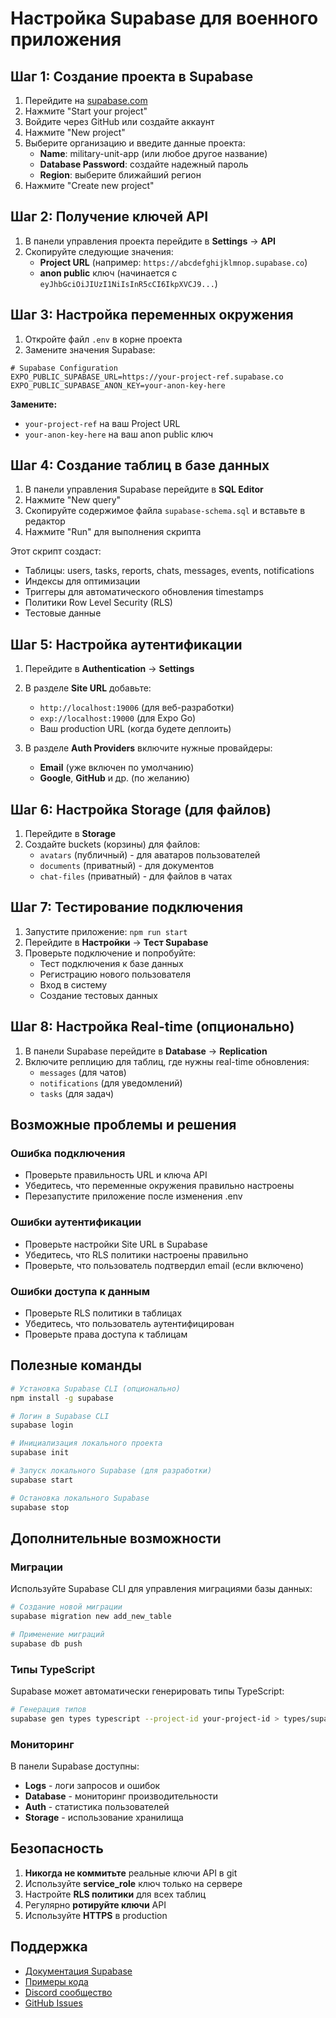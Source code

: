 # Настройка Supabase для военного приложения

## Шаг 1: Создание проекта в Supabase

1. Перейдите на [supabase.com](https://supabase.com)
2. Нажмите "Start your project"
3. Войдите через GitHub или создайте аккаунт
4. Нажмите "New project"
5. Выберите организацию и введите данные проекта:
   - **Name**: military-unit-app (или любое другое название)
   - **Database Password**: создайте надежный пароль
   - **Region**: выберите ближайший регион
6. Нажмите "Create new project"

## Шаг 2: Получение ключей API

1. В панели управления проекта перейдите в **Settings** → **API**
2. Скопируйте следующие значения:
   - **Project URL** (например: `https://abcdefghijklmnop.supabase.co`)
   - **anon public** ключ (начинается с `eyJhbGciOiJIUzI1NiIsInR5cCI6IkpXVCJ9...`)

## Шаг 3: Настройка переменных окружения

1. Откройте файл `.env` в корне проекта
2. Замените значения Supabase:

```env
# Supabase Configuration
EXPO_PUBLIC_SUPABASE_URL=https://your-project-ref.supabase.co
EXPO_PUBLIC_SUPABASE_ANON_KEY=your-anon-key-here
```

**Замените:**
- `your-project-ref` на ваш Project URL
- `your-anon-key-here` на ваш anon public ключ

## Шаг 4: Создание таблиц в базе данных

1. В панели управления Supabase перейдите в **SQL Editor**
2. Нажмите "New query"
3. Скопируйте содержимое файла `supabase-schema.sql` и вставьте в редактор
4. Нажмите "Run" для выполнения скрипта

Этот скрипт создаст:
- Таблицы: users, tasks, reports, chats, messages, events, notifications
- Индексы для оптимизации
- Триггеры для автоматического обновления timestamps
- Политики Row Level Security (RLS)
- Тестовые данные

## Шаг 5: Настройка аутентификации

1. Перейдите в **Authentication** → **Settings**
2. В разделе **Site URL** добавьте:
   - `http://localhost:19006` (для веб-разработки)
   - `exp://localhost:19000` (для Expo Go)
   - Ваш production URL (когда будете деплоить)

3. В разделе **Auth Providers** включите нужные провайдеры:
   - **Email** (уже включен по умолчанию)
   - **Google**, **GitHub** и др. (по желанию)

## Шаг 6: Настройка Storage (для файлов)

1. Перейдите в **Storage**
2. Создайте buckets (корзины) для файлов:
   - `avatars` (публичный) - для аватаров пользователей
   - `documents` (приватный) - для документов
   - `chat-files` (приватный) - для файлов в чатах

## Шаг 7: Тестирование подключения

1. Запустите приложение: `npm run start`
2. Перейдите в **Настройки** → **Тест Supabase**
3. Проверьте подключение и попробуйте:
   - Тест подключения к базе данных
   - Регистрацию нового пользователя
   - Вход в систему
   - Создание тестовых данных

## Шаг 8: Настройка Real-time (опционально)

1. В панели Supabase перейдите в **Database** → **Replication**
2. Включите реплицию для таблиц, где нужны real-time обновления:
   - `messages` (для чатов)
   - `notifications` (для уведомлений)
   - `tasks` (для задач)

## Возможные проблемы и решения

### Ошибка подключения
- Проверьте правильность URL и ключа API
- Убедитесь, что переменные окружения правильно настроены
- Перезапустите приложение после изменения .env

### Ошибки аутентификации
- Проверьте настройки Site URL в Supabase
- Убедитесь, что RLS политики настроены правильно
- Проверьте, что пользователь подтвердил email (если включено)

### Ошибки доступа к данным
- Проверьте RLS политики в таблицах
- Убедитесь, что пользователь аутентифицирован
- Проверьте права доступа к таблицам

## Полезные команды

```bash
# Установка Supabase CLI (опционально)
npm install -g supabase

# Логин в Supabase CLI
supabase login

# Инициализация локального проекта
supabase init

# Запуск локального Supabase (для разработки)
supabase start

# Остановка локального Supabase
supabase stop
```

## Дополнительные возможности

### Миграции
Используйте Supabase CLI для управления миграциями базы данных:

```bash
# Создание новой миграции
supabase migration new add_new_table

# Применение миграций
supabase db push
```

### Типы TypeScript
Supabase может автоматически генерировать типы TypeScript:

```bash
# Генерация типов
supabase gen types typescript --project-id your-project-id > types/supabase.ts
```

### Мониторинг
В панели Supabase доступны:
- **Logs** - логи запросов и ошибок
- **Database** - мониторинг производительности
- **Auth** - статистика пользователей
- **Storage** - использование хранилища

## Безопасность

1. **Никогда не коммитьте** реальные ключи API в git
2. Используйте **service_role** ключ только на сервере
3. Настройте **RLS политики** для всех таблиц
4. Регулярно **ротируйте ключи** API
5. Используйте **HTTPS** в production

## Поддержка

- [Документация Supabase](https://supabase.com/docs)
- [Примеры кода](https://github.com/supabase/supabase/tree/master/examples)
- [Discord сообщество](https://discord.supabase.com)
- [GitHub Issues](https://github.com/supabase/supabase/issues)